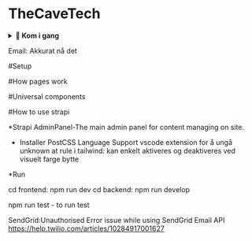 # TheCaveTech

<details>
  <summary><strong>🚀 Kom i gang</strong></summary>

### 🔐 1. OAuth / 3rd-party SSO providere  
**Til testing:**

---

#### ✅ Google

1. Gå til: [https://console.cloud.google.com/welcome](https://console.cloud.google.com/welcome)  
   Klikk på **Select a project** og opprett et nytt prosjekt.

2. Gå til: [https://console.cloud.google.com/apis/credentials](https://console.cloud.google.com/apis/credentials)  
   Klikk på **Create credentials** → Velg **OAuth client ID**

   - **Application type:** Web Application  
   - **Navn:** Valgfritt navn for klienten  
   - **Authorized redirect URIs (for testing):**
     - `http://localhost:3000/api/auth/callback/google`
     - `http://localhost:1337/api/connect/google/callback`

3. Gå til: [https://console.cloud.google.com/auth/branding](https://console.cloud.google.com/auth/branding)  
   Her kan du konfigurere samtykkesiden (**OAuth consent screen**).  
   Følgende er **ikke nødvendig for testing**, men **kreves ved deployment**:

   - Applikasjonsnavn  
   - Brukerstøtte-e-post  
   - Applikasjonslogo (valgfritt)  
   - Personvernerklæring og bruksvilkår  
   - Autoriserte domener som:
     - `https://www.thecavetech.org`
     - Domenenavn brukt i redirect URIs

---

#### ✅ Facebook

1. Gå til: [https://developers.facebook.com/](https://developers.facebook.com/)  
   Opprett en ny app for OAuth.

2. Følg guiden:  
   [Learning Strapi Authentication Flows with the Facebook Provider](https://strapi.io/blog/learning-strapi-authentication-flows-with-the-facebook-provider)

3. **Testing lokalt med Ngrok:**  
   - Kjør `ngrok http 3000` for å generere en offentlig URL.  
   - Bruk denne som redirect URI i Facebook Developer Portal, f.eks:  
     `https://abc123.ngrok.io/api/auth/callback/facebook`  
   - Ved deployment, bytt ut med produksjons-URL:  
     `https://dittdomene.no/api/auth/callback/facebook`

---

#### ⚠️ Microsoft

- **Ikke testet**, da det krever bankkort for prøveperiode.  
- Koden er implementert **universelt** og bør fungere med Microsoft og andre providere som Google og Facebook.

---

### ⚙️ Konfigurasjon i Strapi

1. Gå til **Strapi Admin Panel**
2. Gå til **Innstillinger**
3. Under **Users & Permissions Plugin**, velg **Providers**
4. Velg ønsket OAuth-provider
5. Fyll inn:
   - **Client ID** og **Client Secret** fra tidligere steg (Google/Facebook)
6. Legg til følgende redirect URLs:

   - Google: `http://localhost:3000/api/auth/callback/google`  
   - Facebook: `http://localhost:3000/api/auth/callback/facebook`

7. For Microsoft: Redirect URL genereres automatisk i Strapi

<details>
  <summary><strong>🖼️ Vis bilde</strong></summary>

  ![Skjermbilde](/ImagesForReadme/StrapiAddOauth.png)

  > 🔄 Husk å oppdatere **Authorized redirect URIs** når applikasjonen deployes, slik at de peker til riktig produksjons-URL.

</details>

</details>





Email:
Akkurat nå det 


#Setup


#How pages work


#Universal components

#How to use strapi









\*Strapi AdminPanel-The main admin panel for content managing on site.

- Installer PostCSS Language Support vscode extension for å ungå unknown at rule i tailwind: kan enkelt aktiveres og deaktiveres ved visuelt farge bytte

\*Run

cd frontend: npm run dev
cd backend: npm run develop

npm run test - to run test


SendGrid:Unauthorised Error issue while using SendGrid Email API
https://help.twilio.com/articles/10284917001627


